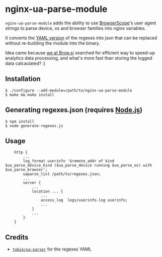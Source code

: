 # nginx-ua-parse-module

`nginx-ua-parse-module` adds the ability to use [BrowserScope](http://www.browserscope.org)'s user agent strings to parse device, os and browser families into nginx variables.

It converts the [YAML version](https://raw.githubusercontent.com/ua-parser/uap-core/master/regexes.yaml) of the regexes into json that can be replaced without re-building the module into the binary.

Idea came because [we at Brow.si](https://brow.si) searched for efficient way to speed-up analytics data processing, and what's more fast than storing the logged data calcaulated? :)

## Installation

    $ ./configure --add-module=/path/to/nginx-ua-parse-module
    $ make && make install

## Generating regexes.json (requires [Node.js](http://nodejs.org))

    $ npm install
    $ node generate-regexes.js

## Usage
```
    http {
        ...
        log_format userinfo '$remote_addr of kind $ua_parse_device_kind ($ua_parse_device running $ua_parse_os) with $ua_parse_browser';
        uaparse_list /path/to/regexes.json;
        ...
        server {
            ...
            location ... {
                ...
                access_log	logs/userinfo.log userinfo;
                ...
            }
            ...
        }
    }
```

## Credits
* [`tobie/ua-parser`](https://github.com/tobie/ua-parser) for the regexes YAML
